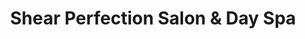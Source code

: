 ---
title: "Shear Perfection Salon & Day Spa"
url: /goose-creek/shear-perfection-salon-und-day-spa/
shop: Friseur
---